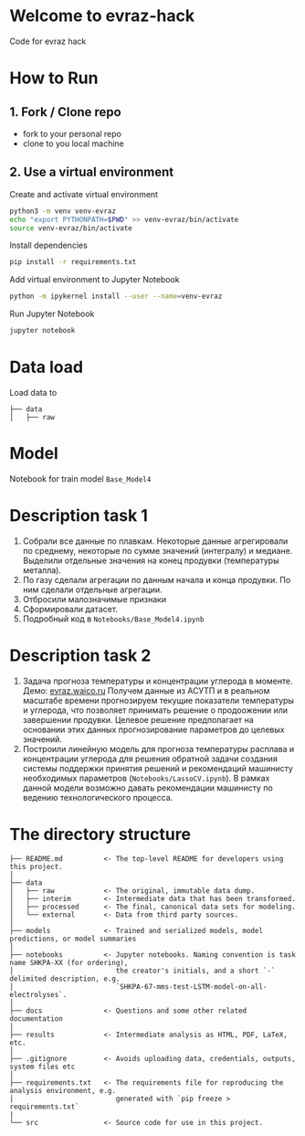 # Welcome to evraz-hack

Code for evraz hack

# How to Run 

## 1. Fork / Clone repo
- fork to your personal repo 
- clone to you local machine


## 2. Use a virtual environment

Сreate and activate virtual environment
```bash
python3 -m venv venv-evraz
echo "export PYTHONPATH=$PWD" >> venv-evraz/bin/activate
source venv-evraz/bin/activate
```

Install dependencies
```bash
pip install -r requirements.txt
```

Add virtual environment to Jupyter Notebook
```bash
python -m ipykernel install --user --name=venv-evraz
``` 

Run Jupyter Notebook 
```bash
jupyter notebook
```

# Data load
Load data to
```
├── data
│   ├── raw   
```
# Model

Notebook for train model `Base_Model4`

# Description task 1

1. Собрали все данные по плавкам. Некоторые данные агрегировали по среднему, некоторые по сумме значений (интегралу) и медиане. Выделили отдельные значения на конец продувки (температуры металла).
2. По газу сделали агрегации по данным начала и конца продувки. По ним сделали отдельные агрегации.
3. Отбросили малозначимые признаки
4. Сформировали датасет.
5. Подробный код в  `Notebooks/Base_Model4.ipynb`

# Description task 2

1. Задача прогноза температуры и концентрации углерода в моменте. 
Демо: [evraz.waico.ru](https://share.streamlit.io/dimas71bit/evraz_gui/main)
Получем данные из АСУТП и в реальном масштабе времени прогнозируем текущие показатели температуры и углерода, что позволяет принимать решение о продоожении или завершении продувки. Целевое решение предполагает на основании этих данных прогнозирование параметров до целевых значений.
1. Построили линейную модель для прогноза температуры расплава и концентрации углерода для решения обратной задачи создания системы поддержки принятия решений и рекомендаций машинисту необходимых параметров (`Notebooks/LassoCV.ipynb`). В рамках данной модели возможно давать рекомендации машинисту по ведению технологического процесса.


# The directory structure
```
├── README.md          <- The top-level README for developers using this project.
│
├── data
│   ├── raw            <- The original, immutable data dump.
│   ├── interim        <- Intermediate data that has been transformed.
│   ├── processed      <- The final, canonical data sets for modeling.
│   └── external       <- Data from third party sources.
│
├── models             <- Trained and serialized models, model predictions, or model summaries
│
├── notebooks          <- Jupyter notebooks. Naming convention is task name SHKPA-XX (for ordering),
│                         the creator's initials, and a short `-` delimited description, e.g.
│                         `SHKPA-67-mms-test-LSTM-model-on-all-electrolyses`.
│
├── docs               <- Questions and some other related documentation
│
├── results            <- Intermediate analysis as HTML, PDF, LaTeX, etc.
│
├── .gitignore         <- Avoids uploading data, credentials, outputs, system files etc
│
├── requirements.txt   <- The requirements file for reproducing the analysis environment, e.g.
│                         generated with `pip freeze > requirements.txt`
|
└── src                <- Source code for use in this project.
```
